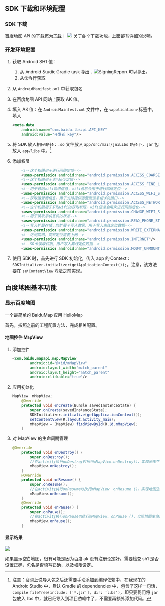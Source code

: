 ## SDK 下载和环境配置
### SDK 下载
百度地图 API 的下载页为[下载](http://lbsyun.baidu.com/sdk/download?selected=mapsdk_basicmap,mapsdk_searchfunction,mapsdk_lbscloudsearch,mapsdk_calculationtool,mapsdk_radar "百度地图 API 下载页")：
![](DraggedImage.png)
关于各个下载功能，上面都有详细的说明。
### 开发环境配置
1. 获取 Android SH1 值：
	1. 从 Android Studio Gradle task 导出：![](DraggedImage-1.png)SigningReport 可以导出。
	2. 从命令行获取
2. 从 `AndroidManifest.xml`  中获取包名
3. 在百度地图 API 网站上获取 AK 值。
4. 填入 AK 值：在 `AndroidMainfest.xml` 文件中，在 `<application>` 标签中，填入

	```xml
	<meta-data 
		android:name="com.baidu.lbsapi.API_KEY"
		android:value="开发者 key"/>
	```

5. 将 SDK 放入相应路径：`.so` 文件放入 `app/src/main/jniLibs` 路径下，`jar` 包放入 `app/libs` 中。[^1]
6. 添加权限

	```xml
		<!--这个权限用于进行网络定位-->
		<uses-permission android:name="android.permission.ACCESS_COARSE_LOCATION"/>
		<!--这个权限用于访问GPS定位-->
		<uses-permission android:name="android.permission.ACCESS_FINE_LOCATION"/>
		<!--用于访问wifi网络信息，wifi信息会用于进行网络定位-->
		<uses-permission android:name="android.permission.ACCESS_WIFI_STATE"/>
		<!--获取运营商信息，用于支持提供运营商信息相关的接口-->
		<uses-permission android:name="android.permission.ACCESS_NETWORK_STATE"/>
		<!--这个权限用于获取wifi的获取权限，wifi信息会用来进行网络定位-->
		<uses-permission android:name="android.permission.CHANGE_WIFI_STATE"/>
		<!--用于读取手机当前的状态-->
		<uses-permission android:name="android.permission.READ_PHONE_STATE"/>
		<!--写入扩展存储，向扩展卡写入数据，用于写入离线定位数据-->
		<uses-permission android:name="android.permission.WRITE_EXTERNAL_STORAGE"/>
		<!--访问网络，网络定位需要上网-->
		<uses-permission android:name="android.permission.INTERNET"/>
		<!--SD卡读取权限，用户写入离线定位数据-->
		<uses-permission android:name="android.permission.MOUNT_UNMOUNT_FILESYSTEMS"/>
	```
7. 使用 SDK 时，首先进行 SDK 初始化，传入 app 的 Context：`SDKInitializer.initializer(getApplicationContext());`。注意，该方法要在 `setContentView` 方法之前实现。

[^1]:	注意：官网上说导入包之后还需要手动添加到编译依赖中，在我现在的 Android Studio 中，默认 Gradle 的 dependencies 中，包含了这样一句话，`compile fileTree(include: ['*.jar'], dir: 'libs')`，即只要我们将 `jar` 包放入 libs 中，就已经导入到项目依赖中了，不需要再额外添加代码。
## 百度地图基本功能
### 显示百度地图
一个最简单的 BaiduMap 应用 HelloMap

首先，按照之前的工程配置方法，完成相关配置。
#### 地图控件 MapView
1. 添加控件

	```xml
	<com.baidu.mapapi.map.MapView
			android:id="@+id/mMapView"
			android:layout_width="match_parent"
			android:layout_height="match_parent"
			android:clickable="true"/>
	```

2. 应用初始化

	```java
	MapView  mMapView;
	    @Override
	    protected void onCreate(Bundle savedInstanceState) {
	        super.onCreate(savedInstanceState);
	        SDKInitializer.initialize(getApplicationContext());
	        setContentView(R.layout.activity_main);
	        mMapView = (MapView) findViewById(R.id.mMapView);
	    }
	```

3. 对 MapView 的生命周期管理

	```java
	@Override
	    protected void onDestroy() {
	        super.onDestroy();
	        //在activity执行onDestroy时执行mMapView.onDestroy()，实现地图生命周期管理
	        mMapView.onDestroy();
	    }
	    @Override
	    protected void onResume() {
	        super.onResume();
	        //在activity执行onResume时执行mMapView. onResume ()，实现地图生命周期管理
	        mMapView.onResume();
	    }
	    @Override
	    protected void onPause() {
	        super.onPause();
	        //在activity执行onPause时执行mMapView. onPause ()，实现地图生命周期管理
	        mMapView.onPause();
	    }
	```

#### 显示结果
![](Screenshot_20170711-115611.png)

如果显示空白地图，很有可能是因为百度 ak 没有注册设定好。需要检查 sh1 是否设置正确，包名是否填写正确，以及权限设定。



